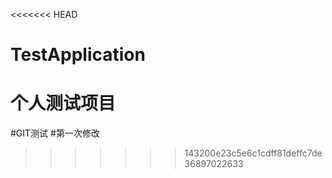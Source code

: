 <<<<<<< HEAD
# TestApplication
个人测试项目
=======
#GIT测试
#第一次修改
>>>>>>> 143200e23c5e6c1cdff81deffc7de36897022633
